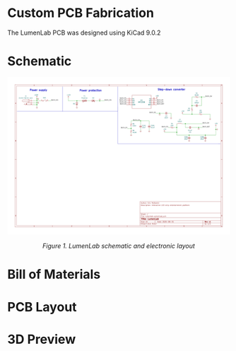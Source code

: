 # Custom PCB Fabrication
The LumenLab PCB was designed using KiCad 9.0.2

# Schematic
![LumenLab schematic](./images/lumenlab-pcb.svg)
<center><i>Figure 1. LumenLab schematic and electronic layout</i></center>

# Bill of Materials

# PCB Layout

# 3D Preview